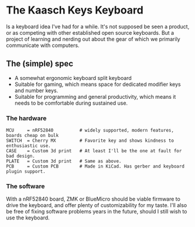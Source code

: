 # The Kaasch Keys Keyboard
Is a keyboard idea I've had for a while. It's not supposed be seen a product, or as competing with other established open source keyboards. But a project of learning and nerding out about the gear of which we primarily communicate with computers.

## The (simple) spec
- A somewhat ergonomic keyboard split keyboard
- Suitable for gaming, which means space for dedicated modifier keys and number keys.
- Suitable for programming and general productivity, which means it needs to be comfortable during sustained use.

### The hardware
    MCU     = nRF52840          # widely supported, modern features, boards cheap on bulk
    SWITCH  = Cherry MX         # Favorite key and shows kindness to enthusiastic use.
    CASE    = Custom 3d print   # At least I'll be the one at fault for bad design.
    PLATE   = Custom 3d print   # Same as above.
    PCB     = Custom PCB        # Made in KiCad. Has gerber and keyboard plugin support.

### The software
With a nRF52840 board, ZMK or BlueMicro should be viable firmware to drive the keyboard, and offer plenty of customizability for my taste.
I'll also be free of fixing software problems years in the future, should I still wish to use the keyboard.
